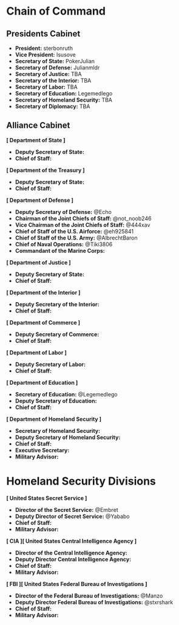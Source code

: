 # Chain of Command

## Presidents Cabinet

- **President:** sterbonruth
- **Vice President:** Isusove
- **Secretary of State:** PokerJulian
- **Secretary of Defense:** Julianmldr
- **Secretary of Justice:** TBA
- **Secretary of the Interior:** TBA
- **Secretary of Labor:** TBA
- **Secretary of Education:** Legemedlego
- **Secretary of Homeland Security:** TBA
- **Secretary of Diplomacy:** TBA

## Alliance Cabinet

**[ Department of State ]**
- **Deputy Secretary of State:**
- **Chief of Staff:**

**[ Department of the Treasury ]**
- **Deputy Secretary of State:**
- **Chief of Staff:**

**[ Department of Defense ]**
- **Deputy Secretary of Defense:** @Echo
- **Chairman of the Joint Chiefs of Staff:** @not_noob246
- **Vice Chairman of the Joint Chiefs of Staff:** @444xav
- **Chief of Staff of the U.S. Airforce:** @eh925841
- **Chief of Staff of the U.S. Army:** @AlbrechtBaron
- **Chief of Naval Operations:** @Tiki3806
- **Commandant of the Marine Corps:**

**[ Department of Justice ]**
- **Deputy Secretary of State:**
- **Chief of Staff:**

**[ Department of the Interior ]**
- **Deputy Secretary of the Interior:**
- **Chief of Staff:**

**[ Department of Commerce ]**
- **Deputy Secretary of Commerce:**
- **Chief of Staff:**

**[ Department of Labor ]**
- **Deputy Secretary of Labor:**
- **Chief of Staff:**

**[ Department of Education ]**
- **Secretary of Education:** @Legemedlego
- **Deputy Secretary of Education:**
- **Chief of Staff:**

**[ Department of Homeland Security ]**
- **Secretary of Homeland Security:**
- **Deputy Secretary of Homeland Security:**
- **Chief of Staff:**
- **Executive Secretary:**
- **Military Advisor:**

# Homeland Security Divisions

**[ United States Secret Service ]**
- **Director of the Secret Service:** @Embret
- **Deputy Director of Secret Service:** @Yababo
- **Chief of Staff:**
- **Military Advisor:**

**[ CIA ][ United States Central Intelligence Agency ]**
- **Director of the Central Intelligence Agency:**
- **Deputy Director Central Intelligence Agency:**
- **Chief of Staff:**
- **Military Advisor:**

**[ FBI ][ United States Federal Bureau of Investigations ]**
- **Director of the Federal Bureau of Investigations:** @Manzo
- **Deputy Director Federal Bureau of Investigations:** @stxrshark
- **Chief of Staff:**
- **Military Advisor:**
